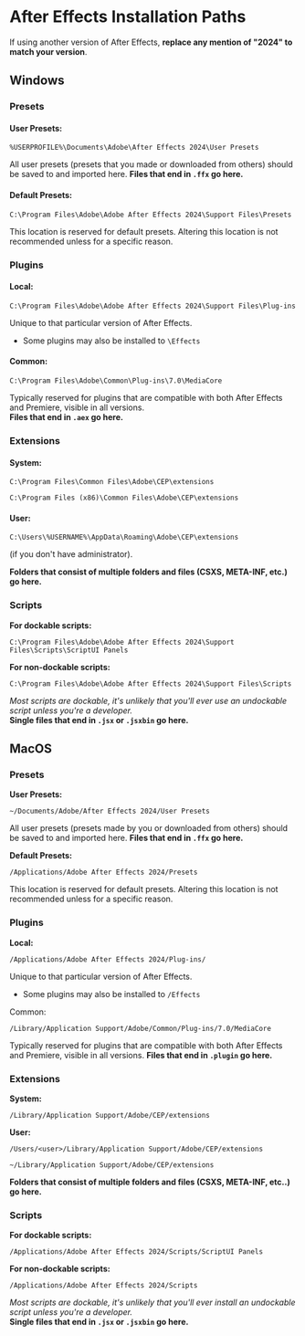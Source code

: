 # After Effects Installation Paths

If using another version of After Effects, **replace any mention of "2024" to match your version**.
## Windows
### Presets
#### **User Presets:**
```
%USERPROFILE%\Documents\Adobe\After Effects 2024\User Presets
```
All user presets (presets that you made or downloaded from others) should be saved to and imported here.
**Files that end in `.ffx` go here.**

#### **Default Presets:**
```
C:\Program Files\Adobe\Adobe After Effects 2024\Support Files\Presets
```
This location is reserved for default presets. Altering this location is not recommended unless for a specific reason.

### Plugins
#### **Local:**
```
C:\Program Files\Adobe\Adobe After Effects 2024\Support Files\Plug-ins
``` 
Unique to that particular version of After Effects.  
- Some plugins may also be installed to `\Effects`

#### **Common:**
```
C:\Program Files\Adobe\Common\Plug-ins\7.0\MediaCore
``` 
Typically reserved for plugins that are compatible with both After Effects and Premiere, visible in all versions.  
**Files that end in `.aex` go here.**

### **Extensions**
#### **System:**
```
C:\Program Files\Common Files\Adobe\CEP\extensions
```
```
C:\Program Files (x86)\Common Files\Adobe\CEP\extensions
```

#### **User:**
```
C:\Users\%USERNAME%\AppData\Roaming\Adobe\CEP\extensions
```
(if you don't have administrator).

**Folders that consist of multiple folders and files (CSXS, META-INF, etc.) go here.**


### **Scripts**
**For dockable scripts:**
```
C:\Program Files\Adobe\Adobe After Effects 2024\Support Files\Scripts\ScriptUI Panels
```  
**For non-dockable scripts:**
```
C:\Program Files\Adobe\Adobe After Effects 2024\Support Files\Scripts
```

*Most scripts are dockable, it's unlikely that you'll ever use an undockable script unless you're a developer.*  
**Single files that end in `.jsx` or `.jsxbin` go here.**

## MacOS
### **Presets**
**User Presets:**
```
~/Documents/Adobe/After Effects 2024/User Presets
``` 
All user presets (presets made by you or downloaded from others) should be saved to and imported here.
**Files that end in `.ffx` go here.**

**Default Presets:**
```
/Applications/Adobe After Effects 2024/Presets
```
This location is reserved for default presets. Altering this location is not recommended unless for a specific reason.


### **Plugins**
**Local:**
```
/Applications/Adobe After Effects 2024/Plug-ins/
```
Unique to that particular version of After Effects. 
- Some plugins may also be installed to `/Effects`

Common:
```
/Library/Application Support/Adobe/Common/Plug-ins/7.0/MediaCore
```
Typically reserved for plugins that are compatible with both After Effects and Premiere, visible in all versions.
**Files that end in `.plugin` go here.**

### Extensions 

**System:**
```
/Library/Application Support/Adobe/CEP/extensions
```

**User:**
```
/Users/<user>/Library/Application Support/Adobe/CEP/extensions
```
```
~/Library/Application Support/Adobe/CEP/extensions
```
**Folders that consist of multiple folders and files (CSXS, META-INF, etc..) go here.**

### Scripts
**For dockable scripts:**
```
/Applications/Adobe After Effects 2024/Scripts/ScriptUI Panels
```
**For non-dockable scripts:**
```
/Applications/Adobe After Effects 2024/Scripts
```
*Most scripts are dockable, it's unlikely that you'll ever install an undockable script unless you're a developer.*  
**Single files that end in `.jsx` or `.jsxbin` go here.**